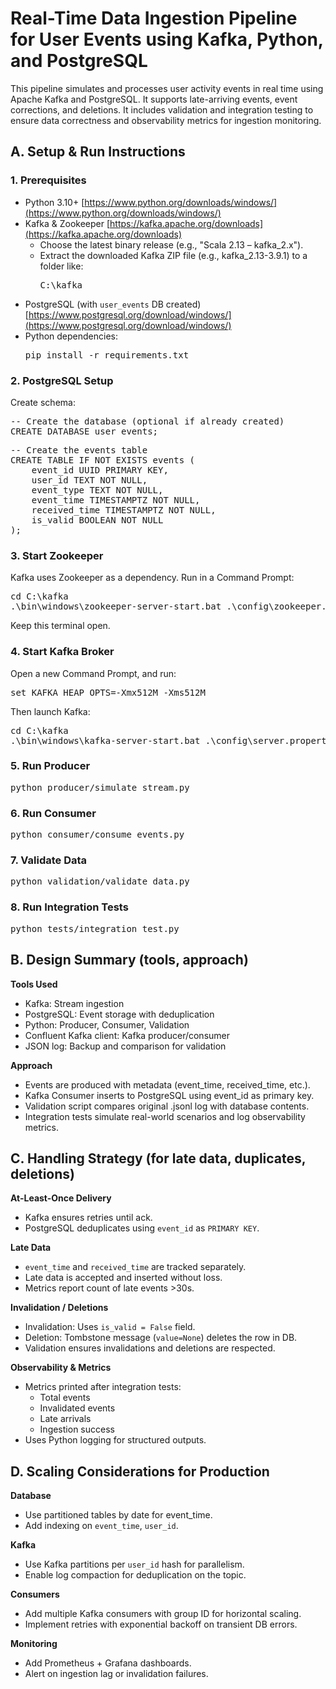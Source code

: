 # Real-Time Data Ingestion Pipeline for User Events using Kafka, Python, and PostgreSQL

This pipeline simulates and processes user activity events in real time using Apache Kafka and PostgreSQL. It supports late-arriving events, event corrections, and deletions. It includes validation and integration testing to ensure data correctness and observability metrics for ingestion monitoring.

## A. Setup & Run Instructions

### 1. Prerequisites
- Python 3.10+ [https://www.python.org/downloads/windows/](https://www.python.org/downloads/windows/)
- Kafka & Zookeeper [https://kafka.apache.org/downloads](https://kafka.apache.org/downloads)
  - Choose the latest binary release (e.g., "Scala 2.13 – kafka_2.x").
  - Extract the downloaded Kafka ZIP file (e.g., kafka_2.13-3.9.1) to a folder like:
    <pre lang="makefile">
    C:\kafka
    </pre>
- PostgreSQL (with `user_events` DB created) [https://www.postgresql.org/download/windows/](https://www.postgresql.org/download/windows/)
- Python dependencies:
  <pre lang="bash">pip install -r requirements.txt</pre>

### 2. PostgreSQL Setup
Create schema:
<pre lang="sql">
-- Create the database (optional if already created)
CREATE DATABASE user_events;
</pre>
<pre lang="sql">
-- Create the events table
CREATE TABLE IF NOT EXISTS events (
    event_id UUID PRIMARY KEY,
    user_id TEXT NOT NULL,
    event_type TEXT NOT NULL,
    event_time TIMESTAMPTZ NOT NULL,
    received_time TIMESTAMPTZ NOT NULL,
    is_valid BOOLEAN NOT NULL
);
</pre>

### 3. Start Zookeeper
Kafka uses Zookeeper as a dependency. Run in a Command Prompt:
<pre lang="cmd">
cd C:\kafka
.\bin\windows\zookeeper-server-start.bat .\config\zookeeper.properties
</pre>
Keep this terminal open.

### 4. Start Kafka Broker
Open a new Command Prompt, and run:
<pre lang="cmd">
set KAFKA_HEAP_OPTS=-Xmx512M -Xms512M
</pre>
Then launch Kafka:
<pre lang="cmd">
cd C:\kafka
.\bin\windows\kafka-server-start.bat .\config\server.properties
</pre>

### 5. Run Producer
<pre lang="bash">
python producer/simulate_stream.py
</pre>

### 6. Run Consumer
<pre lang="bash">
python consumer/consume_events.py
</pre>

### 7. Validate Data
<pre lang="bash">
python validation/validate_data.py
</pre>

### 8. Run Integration Tests
<pre lang="bash">
python tests/integration_test.py
</pre>


## B. Design Summary (tools, approach)
**Tools Used**
- Kafka: Stream ingestion
- PostgreSQL: Event storage with deduplication
- Python: Producer, Consumer, Validation
- Confluent Kafka client: Kafka producer/consumer
- JSON log: Backup and comparison for validation

**Approach**
- Events are produced with metadata (event_time, received_time, etc.).
- Kafka Consumer inserts to PostgreSQL using event_id as primary key.
- Validation script compares original .jsonl log with database contents.
- Integration tests simulate real-world scenarios and log observability metrics.


## C. Handling Strategy (for late data, duplicates, deletions)
**At-Least-Once Delivery**
- Kafka ensures retries until ack.
- PostgreSQL deduplicates using `event_id` as `PRIMARY KEY`.

**Late Data**
- `event_time` and `received_time` are tracked separately.
- Late data is accepted and inserted without loss.
- Metrics report count of late events >30s.

**Invalidation / Deletions**
- Invalidation: Uses `is_valid = False` field.
- Deletion: Tombstone message (`value=None`) deletes the row in DB.
- Validation ensures invalidations and deletions are respected.

**Observability & Metrics**
- Metrics printed after integration tests:
  - Total events
  - Invalidated events
  - Late arrivals
  - Ingestion success
- Uses Python logging for structured outputs.


## D. Scaling Considerations for Production
**Database**
- Use partitioned tables by date for event_time.
- Add indexing on `event_time`, `user_id`.

**Kafka**
- Use Kafka partitions per `user_id` hash for parallelism.
- Enable log compaction for deduplication on the topic.

**Consumers**
- Add multiple Kafka consumers with group ID for horizontal scaling.
- Implement retries with exponential backoff on transient DB errors.

**Monitoring**
- Add Prometheus + Grafana dashboards.
- Alert on ingestion lag or invalidation failures.
